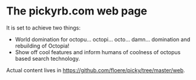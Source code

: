 The pickyrb.com web page
========================

It is set to achieve two things:
- World domination for octopu… octopi… octo… damn… domination and rebuilding of Octopia!
- Show off cool features and inform humans of coolness of octopus based search technology.

Actual content lives in https://github.com/floere/picky/tree/master/web.